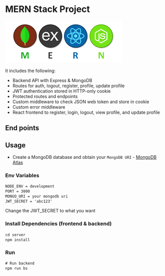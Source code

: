 # MERN Stack Project

<img src="../libs/imgs/mern.png" />

It includes the following:

- Backend API with Express & MongoDB
- Routes for auth, logout, register, profile, update profile
- JWT authentication stored in HTTP-only cookie
- Protected routes and endpoints
- Custom middleware to check JSON web token and store in cookie
- Custom error middleware
- React frontend to register, login, logout, view profile, and update profile


## End points


## Usage

- Create a MongoDB database and obtain your `MongoDB URI` - [MongoDB Atlas](https://www.mongodb.com/cloud/atlas/register)


### Env Variables

```
NODE_ENV = development
PORT = 3000
MONGO_URI = your mongodb uri
JWT_SECRET = 'abc123'
```

Change the JWT_SECRET to what you want

### Install Dependencies (frontend & backend)

```
cd server
npm install
```

### Run

```
# Run backend
npm run bs
```

